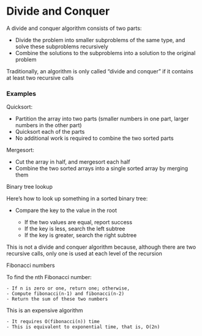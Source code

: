 # Divide and Conquer

A divide and conquer algorithm consists of two parts:
- Divide the problem into smaller subproblems of the same
type, and solve these subproblems recursively
- Combine the solutions to the subproblems into a solution to the original problem

Traditionally, an algorithm is only called “divide and
conquer” if it contains at least two recursive calls

### Examples

Quicksort:
- Partition the array into two parts (smaller numbers in one
part, larger numbers in the other part)
- Quicksort each of the parts
- No additional work is required to combine the two sorted
parts

Mergesort:
- Cut the array in half, and mergesort each half
- Combine the two sorted arrays into a single sorted array by
merging them

Binary tree lookup

Here’s how to look up something in a sorted binary tree:
- Compare the key to the value in the root

    - If the two values are equal, report success
    - If the key is less, search the left subtree
    - If the key is greater, search the right subtree
    
This is not a divide and conquer algorithm because,
although there are two recursive calls, only one is used
at each level of the recursion

Fibonacci numbers

To find the nth Fibonacci number:

    - If n is zero or one, return one; otherwise,
    - Compute fibonacci(n-1) and fibonacci(n-2)
    - Return the sum of these two numbers

This is an expensive algorithm

    - It requires O(fibonacci(n)) time
    - This is equivalent to exponential time, that is, O(2n)